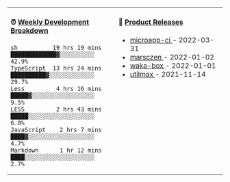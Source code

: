 <table width="800px">
<tr>
<td valign="top" width="50%">

####  ⏰  <a href="https://gist.github.com/marsczen/0c39a3e7b4a372c6cff4a8714271308c" target="_blank">Weekly Development Breakdown</a>

<!-- code_time starts -->

```text
sh          19 hrs 19 mins  █████████████▓░░░░░░░░░░  42.9%
TypeScript  13 hrs 24 mins  ██████████▓░░░░░░░░░░░░░  29.7%
Less         4 hrs 16 mins  █████▓░░░░░░░░░░░░░░░░░░   9.5%
LESS         2 hrs 43 mins  █████░░░░░░░░░░░░░░░░░░░   6.0%
JavaScript    2 hrs 7 mins  ████▓░░░░░░░░░░░░░░░░░░░   4.7%
Markdown      1 hr 12 mins  ████░░░░░░░░░░░░░░░░░░░░   2.7%
```

<!-- code_time ends -->
</td>
<td valign="top" width="50%">

#### 🌾 <a href="https://github.com/marsczen/marsczen/blob/master/releases.md" target="_blank">Product Releases</a>

<!-- recent_releases starts -->
* <a href='https://github.com/marsczen/microapp-ci/releases/tag/v0.0.2' target='_blank'>microapp-ci </a> - 2022-03-31
* <a href='https://github.com/marsczen/marsczen/releases/tag/v0.0.1' target='_blank'>marsczen </a> - 2022-01-02
* <a href='https://github.com/marsczen/waka-box/releases/tag/v3.0.1' target='_blank'>waka-box </a> - 2022-01-01
* <a href='https://github.com/marsczen/utilmax/releases/tag/v1.0.6' target='_blank'>utilmax </a> - 2021-11-14
<!-- recent_releases ends -->

</td>
</tr>
  </table>
